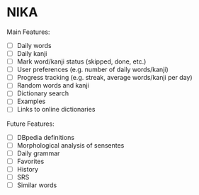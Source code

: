 # NIKA

Main Features:

- [ ] Daily words
- [ ] Daily kanji
- [ ] Mark word/kanji status (skipped, done, etc.)
- [ ] User preferences (e.g. number of daily words/kanji)
- [ ] Progress tracking (e.g. streak, average words/kanji per day)
- [ ] Random words and kanji
- [ ] Dictionary search
- [ ] Examples
- [ ] Links to online dictionaries

Future Features:

- [ ] DBpedia definitions
- [ ] Morphological analysis of sensentes
- [ ] Daily grammar
- [ ] Favorites
- [ ] History
- [ ] SRS
- [ ] Similar words
